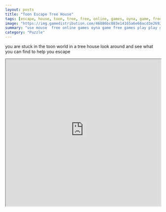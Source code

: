 ```yaml
---
layout: posts
title: "Toon Escape Tree House"
tags: [escape, house, toon, tree, free, online, games, oyna, game, free, games, play, play, games]
image: "https://img.gamedistribution.com/46886bc083e14165a6e66acd3e2692a5.jpg"
summary: "use mouse  free online games oyna game free games play play games"
category: "Puzzle"
---
```


you are stuck in the toon world in a tree house look around and see what you can find to help you escape

<iframe width="100%" height="480px;" src="https://flash.gamedistribution.com?game=46886bc083e14165a6e66acd3e2692a5"></iframe>